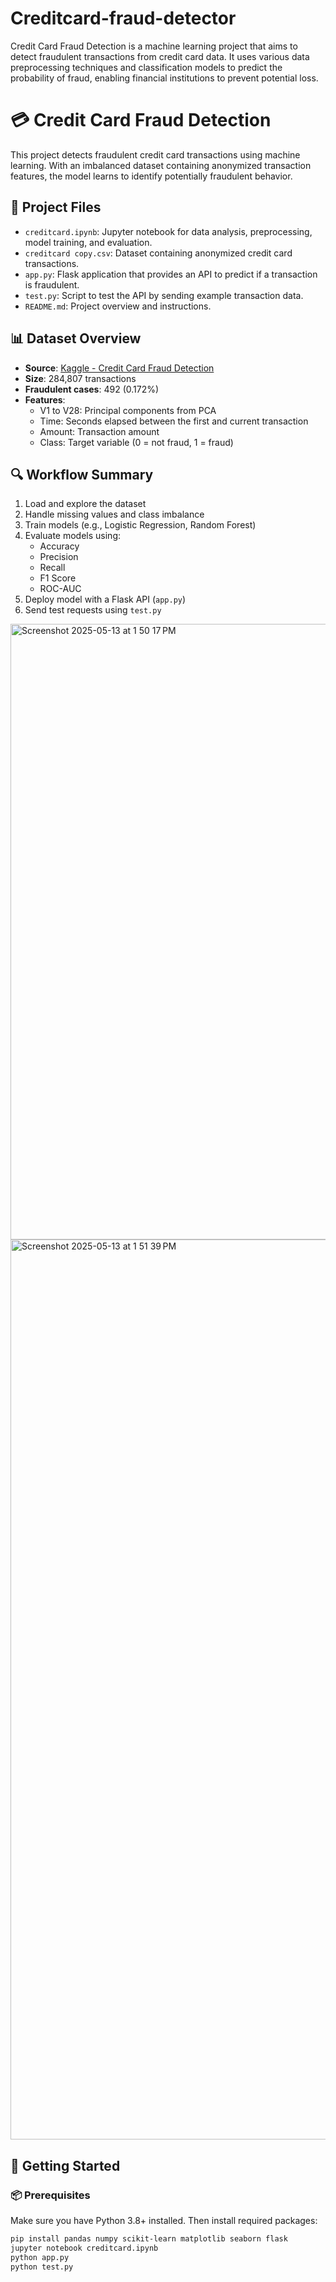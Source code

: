 # Creditcard-fraud-detector
Credit Card Fraud Detection is a machine learning project that aims to detect fraudulent transactions from credit card data. It uses various data preprocessing techniques and classification models to predict the probability of fraud, enabling financial institutions to prevent potential loss.


# 💳 Credit Card Fraud Detection

This project detects fraudulent credit card transactions using machine learning. With an imbalanced dataset containing anonymized transaction features, the model learns to identify potentially fraudulent behavior.

## 📂 Project Files

- `creditcard.ipynb`: Jupyter notebook for data analysis, preprocessing, model training, and evaluation.
- `creditcard copy.csv`: Dataset containing anonymized credit card transactions.
- `app.py`: Flask application that provides an API to predict if a transaction is fraudulent.
- `test.py`: Script to test the API by sending example transaction data.
- `README.md`: Project overview and instructions.

## 📊 Dataset Overview

- **Source**: [Kaggle - Credit Card Fraud Detection](https://www.kaggle.com/mlg-ulb/creditcardfraud)
- **Size**: 284,807 transactions
- **Fraudulent cases**: 492 (0.172%)
- **Features**:
  - V1 to V28: Principal components from PCA
  - Time: Seconds elapsed between the first and current transaction
  - Amount: Transaction amount
  - Class: Target variable (0 = not fraud, 1 = fraud)

## 🔍 Workflow Summary

1. Load and explore the dataset
2. Handle missing values and class imbalance
3. Train models (e.g., Logistic Regression, Random Forest)
4. Evaluate models using:
   - Accuracy
   - Precision
   - Recall
   - F1 Score
   - ROC-AUC
5. Deploy model with a Flask API (`app.py`)
6. Send test requests using `test.py`

<img width="985" alt="Screenshot 2025-05-13 at 1 50 17 PM" src="https://github.com/user-attachments/assets/363d16c6-9e09-460d-b34b-3f8ddac466e9" />

<img width="1440" alt="Screenshot 2025-05-13 at 1 51 39 PM" src="https://github.com/user-attachments/assets/36f69829-3f73-41f7-b92c-b321bed375f3" />

## 🚀 Getting Started

### 📦 Prerequisites

Make sure you have Python 3.8+ installed. Then install required packages:

```bash
pip install pandas numpy scikit-learn matplotlib seaborn flask
jupyter notebook creditcard.ipynb
python app.py
python test.py

